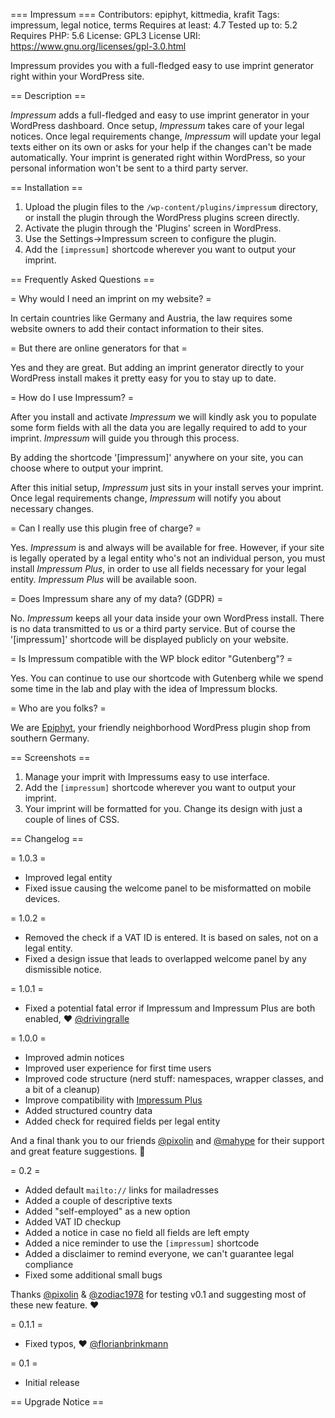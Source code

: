=== Impressum ===
Contributors: epiphyt, kittmedia, krafit
Tags: impressum, legal notice, terms
Requires at least: 4.7
Tested up to: 5.2
Requires PHP: 5.6
License: GPL3
License URI: https://www.gnu.org/licenses/gpl-3.0.html

Impressum provides you with a full-fledged easy to use imprint generator right within your WordPress site.

== Description ==

_Impressum_ adds a full-fledged and easy to use imprint generator in your WordPress dashboard. Once setup, _Impressum_ takes care of your legal notices. Once legal requirements change, _Impressum_ will update your legal texts either on its own or asks for your help if the changes can't be made automatically. Your imprint is generated right within WordPress, so your personal information won't be sent to a third party server.


== Installation ==

1. Upload the plugin files to the `/wp-content/plugins/impressum` directory, or install the plugin through the WordPress plugins screen directly.
1. Activate the plugin through the 'Plugins' screen in WordPress.
1. Use the Settings->Impressum screen to configure the plugin.
1. Add the `[impressum]` shortcode wherever you want to output your imprint.


== Frequently Asked Questions ==

= Why would I need an imprint on my website? =

In certain countries like Germany and Austria, the law requires some website owners to add their contact information to their sites.

= But there are online generators for that =

Yes and they are great. But adding an imprint generator directly to your WordPress install makes it pretty easy for you to stay up to date.

= How do I use Impressum? =

After you install and activate _Impressum_ we will kindly ask you to populate some form fields with all the data you are legally required to add to your imprint. _Impressum_ will guide you through this process.

By adding the shortcode '[impressum]' anywhere on your site, you can choose where to output your imprint.

After this initial setup, _Impressum_ just sits in your install serves your imprint. Once legal requirements change, _Impressum_ will notify you about necessary changes.

= Can I really use this plugin free of charge? =

Yes. _Impressum_ is and always will be available for free. However, if your site is legally operated by a legal entity who's not an individual person, you must install _Impressum Plus_, in order to use all fields necessary for your legal entity. _Impressum Plus_ will be available soon.

= Does Impressum share any of my data? (GDPR) =

No. _Impressum_ keeps all your data inside your own WordPress install. There is no data transmitted to us or a third party service. But of course the '[impressum]' shortcode will be displayed publicly on your website.

= Is Impressum compatible with the WP block editor "Gutenberg"? =

Yes. You can continue to use our shortcode with Gutenberg while we spend some time in the lab and play with the idea of Impressum blocks.

= Who are you folks? =

We are [Epiphyt](https://epiph.yt/), your friendly neighborhood WordPress plugin shop from southern Germany.

== Screenshots ==

1. Manage your imprit with Impressums easy to use interface.
2. Add the `[impressum]` shortcode wherever you want to output your imprint.
3. Your imprint will be formatted for you. Change its design with just a couple of lines of CSS.

== Changelog ==

= 1.0.3 =
* Improved legal entity
* Fixed issue causing the welcome panel to be misformatted on mobile devices.

= 1.0.2 =
* Removed the check if a VAT ID is entered. It is based on sales, not on a legal entity.
* Fixed a design issue that leads to overlapped welcome panel by any dismissible notice.

= 1.0.1 =
* Fixed a potential fatal error if Impressum and Impressum Plus are both enabled, ❤️ [@drivingralle](https://profiles.wordpress.org/drivingralle)

= 1.0.0 =
* Improved admin notices
* Improved user experience for first time users
* Improved code structure (nerd stuff: namespaces, wrapper classes, and a bit of a cleanup)
* Improve compatibility with [Impressum Plus](https://impressum.plus/)
* Added structured country data
* Added check for required fields per legal entity

And a final thank you to our friends [@pixolin](https://profiles.wordpress.org/pixolin) and [@mahype](https://profiles.wordpress.org/mahype) for their support and great feature suggestions. 🤗

= 0.2 =
* Added default `mailto://` links for mailadresses
* Added a couple of descriptive texts
* Added "self-employed" as a new option
* Added VAT ID checkup
* Added a notice in case no field all fields are left empty
* Added a nice reminder to use the `[impressum]` shortcode
* Added a disclaimer to remind everyone, we can't guarantee legal compliance
* Fixed some additional small bugs 

Thanks [@pixolin](https://profiles.wordpress.org/pixolin) & [@zodiac1978](https://profiles.wordpress.org/zodiac1978) for testing v0.1 and suggesting most of these new feature. ❤️

= 0.1.1 =
* Fixed typos, ❤️ [@florianbrinkmann](https://profiles.wordpress.org/florianbrinkmann)

= 0.1 =
* Initial release

== Upgrade Notice ==